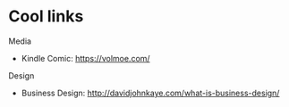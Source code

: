 # Cool links 

Media
- Kindle Comic: https://volmoe.com/

Design
- Business Design: http://davidjohnkaye.com/what-is-business-design/
